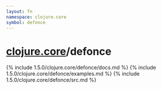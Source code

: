 ```yaml
---
layout: fn
namespace: clojure.core
symbol: defonce
---
```


# [clojure.core](../)/defonce

{% include 1.5.0/clojure.core/defonce/docs.md %}
{% include 1.5.0/clojure.core/defonce/examples.md %}
{% include 1.5.0/clojure.core/defonce/src.md %}

